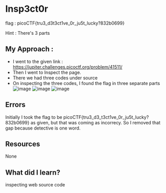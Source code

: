 # Insp3ct0r 

flag : picoCTF{tru3_d3t3ct1ve_0r_ju5t_lucky?832b0699}

Hint : There's 3 parts

## My Approach :
- I went to the given link : https://jupiter.challenges.picoctf.org/problem/41511/                        
- Then I went to Inspect the page.
- There we had three codes under source
- On inspecting the three codes, I found the flag in three separate parts            
  ![image](https://github.com/user-attachments/assets/fc39667f-4fb1-49ab-b09c-9a47bd11f546)
  ![image](https://github.com/user-attachments/assets/7e37f34a-ccd4-4a1f-b52c-04962d03c386)
  ![image](https://github.com/user-attachments/assets/9d151fb0-02d2-4ce8-8f75-fb7f89e8272a)

## Errors 
Initially I took the flag to be picoCTF{tru3_d3_t3ct1ve_0r_ju5t_lucky?832b0699} as given, but that was coming as incorrecy. So I removed that gap because detective is one word.

## Resources
None

## What did I learn?
inspecting web source code



                       

